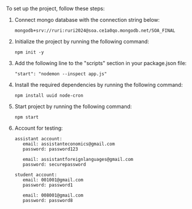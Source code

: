 To set up the project, follow these steps:

1. Connect mongo database with the connection string below:
     ```
     mongodb+srv://ruri:ruri2024@soa.ce1a0qo.mongodb.net/SOA_FINAL
     ```

2. Initialize the project by running the following command:
     ```
     npm init -y
     ```

3. Add the following line to the "scripts" section in your package.json file:
     ```
     "start": "nodemon --inspect app.js"
     ```

4. Install the required dependencies by running the following command:
     ```
     npm install uuid node-cron
     ```

5. Start project by running the following command:
     ```
     npm start
     ```
     
6. Account for testing:
   ```
   assistant account: 
      email: assistanteconomics@gmail.com
      password: password123

      email: assistantforeignlanguages@gmail.com
      password: securepassword

   student account:
      email: 001001@gmail.com
      password: password1

      email: 008001@gmail.com
      password: password8
   ```